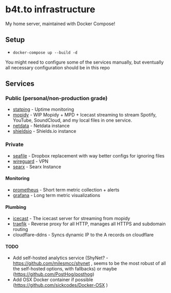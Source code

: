 # b4t.to infrastructure

My home server, maintained with Docker Compose!

## Setup

* `docker-compose up --build -d`

You might need to configure some of the services manually, but eventually all necessary configuration should be in this repo

## Services
### Public (personal/non-production grade)
* [statping](https://statping.b4t.to) - Uptime monitoring
* [mopidy](https://mopidy.b4t.to) - WIP Mopidy + MPD + Icecast streaming to stream Spotify, YouTube, SoundCloud, and my local files in one service.
* [netdata](https://nd.b4t.to) - Netdata instance
* [shieldsio](https://shields.b4t.to) - Shields.io instance

### Private
* [seafile](./seafile) - Dropbox replacement with way better configs for ignoring files
* [wireguard](b4t.to:51820) - VPN
* [searx](https://searx.b4t.to) - Searx Instance

#### Monitoring
* [prometheus](https://prometheus.b4t.to) - Short term metric collection + alerts
* [grafana](https://grafana.b4t.to) - Long term metric visualizations

#### Plumbing
* [icecast](https://icecast.b4t.to) - The icecast server for streaming from mopidy
* [traefik](https://traefik.b4t.to) - Reverse proxy for all HTTP, manages all HTTPS and subdomain routing
* cloudflare-ddns - Syncs dynamic IP to the A records on cloudflare

#### TODO
* Add self-hosted analytics service (ShyNet? - https://github.com/milesmcc/shynet , seems to be the most robust of all the self-hosted options, with fallbacks) or maybe (https://github.com/PostHog/posthog)
* Add OSX Docker container if possible (https://github.com/sickcodes/Docker-OSX )